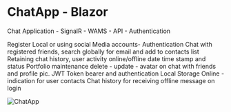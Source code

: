 # ChatApp - Blazor

Chat Application - SignalR - WAMS - API - Authentication

Register Local or using social Media accounts- Authentication
Chat with registered friends, search globally for email and add to contacts list
Retaining chat history, user activity online/offline date time stamp and status
Portfolio maintenance delete - update - avatar on chat with friends and profile pic.
JWT Token bearer and authentication
Local Storage
Online - indication for user contacts
Chat history for receiving offline message on login


![ChatApp](https://user-images.githubusercontent.com/85226595/140187633-5e987f31-37a0-4b6b-88b9-002781879647.png)
